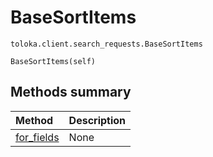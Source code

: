 # BaseSortItems
`toloka.client.search_requests.BaseSortItems`

```
BaseSortItems(self)
```

## Methods summary

| Method | Description |
| :------| :-----------|
[for_fields](toloka.client.search_requests.BaseSortItems.for_fields.md)| None
